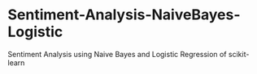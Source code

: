 # Sentiment-Analysis-NaiveBayes-Logistic
Sentiment Analysis using Naive Bayes and Logistic Regression of scikit-learn
